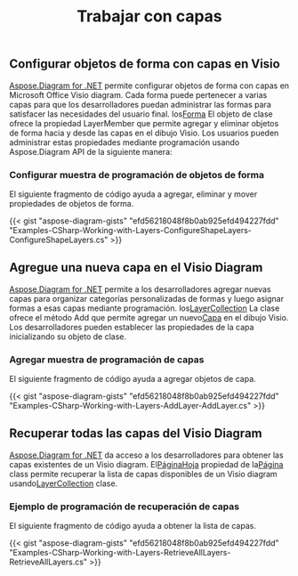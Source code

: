 ﻿---
title: Trabajar con capas
type: docs
weight: 130
url: /es/net/working-with-layers/
description: Esta sección explica cómo agregar u obtener información de capa en una forma visio con Aspose.Diagram.
---
## **Configurar objetos de forma con capas en Visio**
[Aspose.Diagram for .NET](https://products.aspose.com/diagram/net/) permite configurar objetos de forma con capas en Microsoft Office Visio diagram. Cada forma puede pertenecer a varias capas para que los desarrolladores puedan administrar las formas para satisfacer las necesidades del usuario final. los[Forma](http://www.aspose.com/api/net/diagram/aspose.diagram/shape) El objeto de clase ofrece la propiedad LayerMember que permite agregar y eliminar objetos de forma hacia y desde las capas en el dibujo Visio. Los usuarios pueden administrar estas propiedades mediante programación usando Aspose.Diagram API de la siguiente manera:
### **Configurar muestra de programación de objetos de forma**
El siguiente fragmento de código ayuda a agregar, eliminar y mover propiedades de objetos de forma.

{{< gist "aspose-diagram-gists" "efd56218048f8b0ab925efd494227fdd" "Examples-CSharp-Working-with-Layers-ConfigureShapeLayers-ConfigureShapeLayers.cs" >}}
## **Agregue una nueva capa en el Visio Diagram**
[Aspose.Diagram for .NET](https://products.aspose.com/diagram/net/) permite a los desarrolladores agregar nuevas capas para organizar categorías personalizadas de formas y luego asignar formas a esas capas mediante programación. los[LayerCollection](http://www.aspose.com/api/net/diagram/aspose.diagram/layercollection) La clase ofrece el método Add que permite agregar un nuevo[Capa](http://www.aspose.com/api/net/diagram/aspose.diagram/layer) en el dibujo Visio. Los desarrolladores pueden establecer las propiedades de la capa inicializando su objeto de clase.
### **Agregar muestra de programación de capas**
El siguiente fragmento de código ayuda a agregar objetos de capa.

{{< gist "aspose-diagram-gists" "efd56218048f8b0ab925efd494227fdd" "Examples-CSharp-Working-with-Layers-AddLayer-AddLayer.cs" >}}
## **Recuperar todas las capas del Visio Diagram**
[Aspose.Diagram for .NET](https://products.aspose.com/diagram/net/) da acceso a los desarrolladores para obtener las capas existentes de un Visio diagram. El[PáginaHoja](http://www.aspose.com/api/net/diagram/aspose.diagram/pagesheet) propiedad de la[Página](http://www.aspose.com/api/net/diagram/aspose.diagram/page) class permite recuperar la lista de capas disponibles de un Visio diagram usando[LayerCollection](http://www.aspose.com/api/net/diagram/aspose.diagram/layercollection) clase.
### **Ejemplo de programación de recuperación de capas**
El siguiente fragmento de código ayuda a obtener la lista de capas.

{{< gist "aspose-diagram-gists" "efd56218048f8b0ab925efd494227fdd" "Examples-CSharp-Working-with-Layers-RetrieveAllLayers-RetrieveAllLayers.cs" >}}
